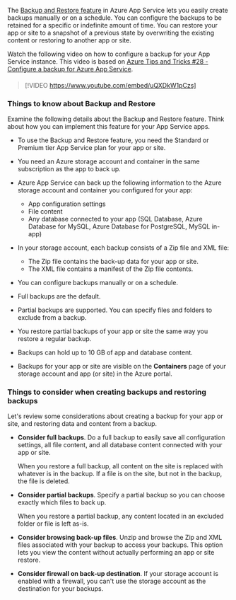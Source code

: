 The [Backup and Restore feature](/azure/app-service/manage-backup) in Azure App Service lets you easily create backups manually or on a schedule. You can configure the backups to be retained for a specific or indefinite amount of time. You can restore your app or site to a snapshot of a previous state by overwriting the existing content or restoring to another app or site.

Watch the following video on how to configure a backup for your App Service instance. This video is based on [Azure Tips and Tricks #28 - Configure a backup for Azure App Service](https://microsoft.github.io/AzureTipsAndTricks/blog/blog/tip28.html).

#### <!-- Video -->

> [!VIDEO https://www.youtube.com/embed/uQXDkW1pCzs]

### Things to know about Backup and Restore

Examine the following details about the Backup and Restore feature. Think about how you can implement this feature for your App Service apps.

- To use the Backup and Restore feature, you need the Standard or Premium tier App Service plan for your app or site.

- You need an Azure storage account and container in the same subscription as the app to back up.

- Azure App Service can back up the following information to the Azure storage account and container you configured for your app:
   - App configuration settings
   - File content
   - Any database connected to your app (SQL Database, Azure Database for MySQL, Azure Database for PostgreSQL, MySQL in-app)

- In your storage account, each backup consists of a Zip file and XML file:
   - The Zip file contains the back-up data for your app or site.
   - The XML file contains a manifest of the Zip file contents. 

- You can configure backups manually or on a schedule.

- Full backups are the default.

- Partial backups are supported. You can specify files and folders to exclude from a backup.

- You restore partial backups of your app or site the same way you restore a regular backup.

- Backups can hold up to 10 GB of app and database content.

- Backups for your app or site are visible on the **Containers** page of your storage account and app (or site) in the Azure portal. 

### Things to consider when creating backups and restoring backups

Let's review some considerations about creating a backup for your app or site, and restoring data and content from a backup.

- **Consider full backups**. Do a full backup to easily save all configuration settings, all file content, and all database content connected with your app or site.

   When you restore a full backup, all content on the site is replaced with whatever is in the backup. If a file is on the site, but not in the backup, the file is deleted.

- **Consider partial backups**. Specify a partial backup so you can choose exactly which files to back up.
   
   When you restore a partial backup, any content located in an excluded folder or file is left as-is.

- **Consider browsing back-up files**. Unzip and browse the Zip and XML files associated with your backup to access your backups. This option lets you view the content without actually performing an app or site restore.

- **Consider firewall on back-up destination**. If your storage account is enabled with a firewall, you can't use the storage account as the destination for your backups.